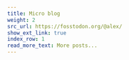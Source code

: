 ```yaml
---
title: Micro blog
weight: 2
src_url: https://fosstodon.org/@alex/
show_ext_link: true
index_row: 1
read_more_text: More posts...
---
```

